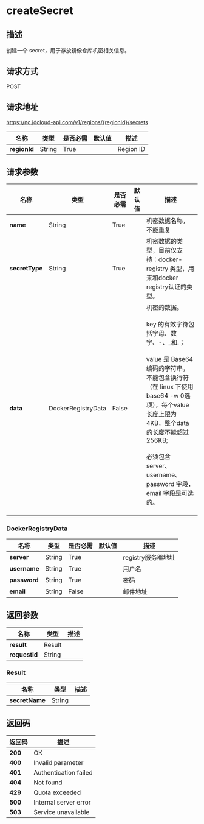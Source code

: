 # createSecret


## 描述
创建一个 secret，用于存放镜像仓库机密相关信息。


## 请求方式
POST

## 请求地址
https://nc.jdcloud-api.com/v1/regions/{regionId}/secrets

|名称|类型|是否必需|默认值|描述|
|---|---|---|---|---|
|**regionId**|String|True| |Region ID|

## 请求参数
|名称|类型|是否必需|默认值|描述|
|---|---|---|---|---|
|**name**|String|True| |机密数据名称，不能重复<br>|
|**secretType**|String|True| |机密数据的类型，目前仅支持：docker-registry 类型，用来和docker registry认证的类型。<br>|
|**data**|DockerRegistryData|False| |机密的数据。<br><br>key 的有效字符包括字母、数字、-、_和.； <br><br>value 是 Base64 编码的字符串，不能包含换行符（在 linux 下使用 base64 -w 0选项），每个value长度上限为4KB，整个data的长度不能超过256KB; <br><br>必须包含server、username、password 字段，email 字段是可选的。<br><br>|

### DockerRegistryData
|名称|类型|是否必需|默认值|描述|
|---|---|---|---|---|
|**server**|String|True| |registry服务器地址|
|**username**|String|True| |用户名|
|**password**|String|True| |密码|
|**email**|String|False| |邮件地址|

## 返回参数
|名称|类型|描述|
|---|---|---|
|**result**|Result| |
|**requestId**|String| |

### Result
|名称|类型|描述|
|---|---|---|
|**secretName**|String| |

## 返回码
|返回码|描述|
|---|---|
|**200**|OK|
|**400**|Invalid parameter|
|**401**|Authentication failed|
|**404**|Not found|
|**429**|Quota exceeded|
|**500**|Internal server error|
|**503**|Service unavailable|
